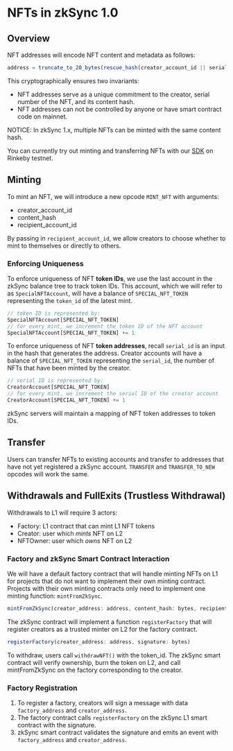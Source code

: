 # NFTs in zkSync 1.0
## Overview
NFT addresses will encode NFT content and metadata as follows: 

```typescript
address = truncate_to_20_bytes(rescue_hash(creator_account_id || serial_id || content_hash))
```

This cryptographically ensures two invariants:

- NFT addresses serve as a unique commitment to the creator, serial number of the NFT, and its content hash. 
- NFT addresses can not be controlled by anyone or have smart contract code on mainnet. 

NOTICE: In zkSync 1.x, multiple NFTs can be minted with the same content hash. 

You can currently try out minting and transferring NFTs with our [SDK](https://zksync.io/api/sdk/js/nfts.html) on Rinkeby testnet.

## Minting

To mint an NFT, we will introduce a new opcode `MINT_NFT` with arguments:

- creator_account_id
- content_hash
- recipient_account_id

By passing in `recipient_account_id`, we allow creators to choose whether to mint to themselves or directly to others.

### Enforcing Uniqueness

To enforce uniqueness of NFT **token IDs**, we use the last account in the zkSync balance tree to track token IDs. This account, which we will refer to as `SpecialNFTAccount`, will have a balance of `SPECIAL_NFT_TOKEN` representing the `token_id` of the latest mint.

```typescript
// token ID is represented by:
SpecialNFTAccount[SPECIAL_NFT_TOKEN] 
// for every mint, we increment the token ID of the NFT account
SpecialNFTAccount[SPECIAL_NFT_TOKEN] += 1
```

To enforce uniqueness of NFT **token addresses**, recall `serial_id` is an input in the hash that generates the address. Creator accounts will have a balance of `SPECIAL_NFT_TOKEN` representing the `serial_id`, the number of NFTs that have been minted by the creator. 

```typescript
// serial ID is represented by:
CreatorAccount[SPECIAL_NFT_TOKEN] 
// for every mint, we increment the serial ID of the creator account
CreatorAccount[SPECIAL_NFT_TOKEN] += 1
```

zkSync servers will maintain a mapping of NFT token addresses to token IDs.

## Transfer
Users can transfer NFTs to existing accounts and transfer to addresses that have not yet registered a zkSync account. `TRANSFER` and `TRANSFER_TO_NEW` opcodes will work the same. 

## Withdrawals and FullExits (Trustless Withdrawal)

Withdrawals to L1 will require 3 actors:

- Factory: L1 contract that can mint L1 NFT tokens
- Creator: user which *mints* NFT on L2
- NFTOwner: user which *owns* NFT on L2

### Factory and zkSync Smart Contract Interaction

We will have a default factory contract that will handle minting NFTs on L1 for projects that do not want to implement their own minting contract. Projects with their own minting contracts only need to implement one minting function: `mintFromZkSync`.

```typescript
mintFromZkSync(creator_address: address, content_hash: bytes, recipient_address: address, token_id: uint256)
```

The zkSync contract will implement a function `registerFactory` that will register creators as a trusted minter on L2 for the factory contract. 

```typescript
registerFactory(creator_address: address, signature: bytes)
```

To withdraw, users call `withdrawNFT()` with the token_id. The zkSync smart contract will verify ownership, burn the token on L2, and call mintFromZkSync on the factory corresponding to the creator. 

### Factory Registration

1. To register a factory, creators will sign a message with data `factory_address` and `creator_address`.
2. The factory contract calls `registerFactory` on the zkSync L1 smart contract with the signature.
3. zkSync smart contract validates the signature and emits an event with `factory_address` and `creator_address`.

